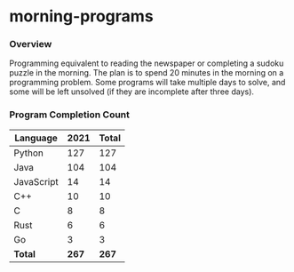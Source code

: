 # morning-programs

### Overview

Programming equivalent to reading the newspaper or completing a sudoku puzzle in the morning.  The plan is to spend 20 
minutes in the morning on a programming problem.  Some programs will take multiple days to solve, and some will be left 
unsolved (if they are incomplete after three days).

### Program Completion Count

| Language     | 2021    | Total   |
|--------------|---------|---------|
| Python       | 127     | 127     |
| Java         | 104     | 104     |
| JavaScript   | 14      | 14      |
| C++          | 10      | 10      |
| C            | 8       | 8       |
| Rust         | 6       | 6       |
| Go           | 3       | 3       |
| **Total**    | **267** | **267** |
